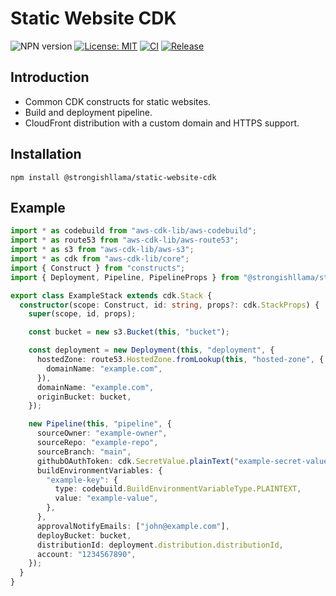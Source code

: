 # Static Website CDK

![NPN version](https://img.shields.io/npm/v/@strongishllama/static-website-cdk)
[![License: MIT](https://img.shields.io/badge/License-MIT-yellow.svg)](https://raw.githubusercontent.com/strongishllama/static-website-cdk/main/LICENSE)
[![CI](https://github.com/strongishllama/static-website-cdk/actions/workflows/ci.yml/badge.svg)](https://github.com/strongishllama/static-website-cdk/actions/workflows/ci.yml)
[![Release](https://github.com/strongishllama/static-website-cdk/actions/workflows/release.yml/badge.svg)](https://github.com/strongishllama/static-website-cdk/actions/workflows/release.yml)

## Introduction
* Common CDK constructs for static websites.
* Build and deployment pipeline.
* CloudFront distribution with a custom domain and HTTPS support.

## Installation
```
npm install @strongishllama/static-website-cdk
```

## Example
```ts
import * as codebuild from "aws-cdk-lib/aws-codebuild";
import * as route53 from "aws-cdk-lib/aws-route53";
import * as s3 from "aws-cdk-lib/aws-s3";
import * as cdk from "aws-cdk-lib/core";
import { Construct } from "constructs";
import { Deployment, Pipeline, PipelineProps } from "@strongishllama/static-website-cdk";

export class ExampleStack extends cdk.Stack {
  constructor(scope: Construct, id: string, props?: cdk.StackProps) {
    super(scope, id, props);

    const bucket = new s3.Bucket(this, "bucket");

    const deployment = new Deployment(this, "deployment", {
      hostedZone: route53.HostedZone.fromLookup(this, "hosted-zone", {
        domainName: "example.com",
      }),
      domainName: "example.com",
      originBucket: bucket,
    });

    new Pipeline(this, "pipeline", {
      sourceOwner: "example-owner",
      sourceRepo: "example-repo",
      sourceBranch: "main",
      githubOAuthToken: cdk.SecretValue.plainText("example-secret-value"),
      buildEnvironmentVariables: {
        "example-key": {
          type: codebuild.BuildEnvironmentVariableType.PLAINTEXT,
          value: "example-value",
        },
      },
      approvalNotifyEmails: ["john@example.com"],
      deployBucket: bucket,
      distributionId: deployment.distribution.distributionId,
      account: "1234567890",
    });
  }
}
```
